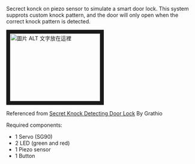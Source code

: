 Secrect konck on piezo sensor to simulate a smart door lock. This system supprots custom knock pattern, and the door will only open when the correct knock pattern is detected.

<a href="http://www.youtube.com/watch?feature=player_embedded&v=CfFSr_E4q2w" target="_blank"><img src="http://img.youtube.com/vi/CfFSr_E4q2w/0.jpg" alt="圖片 ALT 文字放在這裡" width="240" height="180" border="10" /></a>

Referenced from [Secret Knock Detecting Door Lock](https://www.instructables.com/Secret-Knock-Detecting-Door-Lock/?fbclid=IwAR3EIPJJ05r3wVNUNfDqNAxiALImDVeBNwignOZQ9Ni0SEVNFLBEhAPtLWs) By Grathio

Required components:
- 1 Servo (SG90)
- 2 LED (green and red)
- 1 Piezo sensor
- 1 Button

